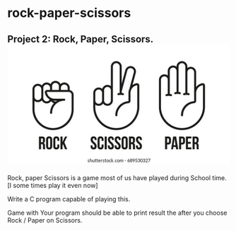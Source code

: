 # rock-paper-scissors
Project 2: Rock, Paper, Scissors.
![](images/rock-scissors-paper-hand-gesture-260nw-689530327.jpg)  
---------------------------------------------------------------------------------------------------------

Rock, paper Scissors is a game most of us have played during School time. [I some times play it even now]

Write a C program capable of playing this.

Game with Your program should be able to print result the after you choose Rock / Paper on Scissors.
